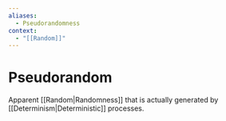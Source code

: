 ```yaml
---
aliases:
  - Pseudorandomness
context:
  - "[[Random]]"
---
```


# Pseudorandom

Apparent [[Random|Randomness]] that is actually generated by [[Determinism|Deterministic]] processes.
